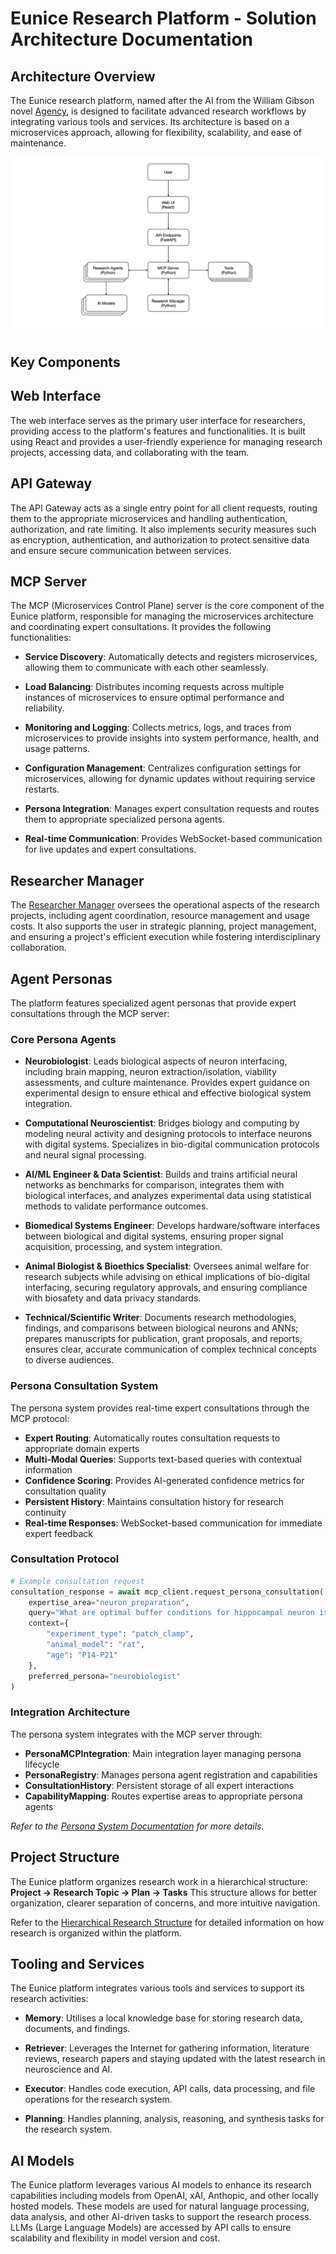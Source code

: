 # Eunice Research Platform - Solution Architecture Documentation

## Architecture Overview

The Eunice research platform, named after the AI from the William Gibson novel [Agency](<https://en.wikipedia.org/wiki/Agency_(novel)>), is designed to facilitate advanced research workflows by integrating various tools and services. Its architecture is based on a microservices approach, allowing for flexibility, scalability, and ease of maintenance.

![Architecture Diagram](Architecture.jpeg)

## Key Components

## Web Interface

The web interface serves as the primary user interface for researchers, providing access to the platform's features and functionalities. It is built using React and provides a user-friendly experience for managing research projects, accessing data, and collaborating with the team.

## API Gateway

The API Gateway acts as a single entry point for all client requests, routing them to the appropriate microservices and handling authentication, authorization, and rate limiting.
It also implements security measures such as encryption, authentication, and authorization to protect sensitive data and ensure secure communication between services.

## MCP Server

The MCP (Microservices Control Plane) server is the core component of the Eunice platform, responsible for managing the microservices architecture and coordinating expert consultations. It provides the following functionalities:

- **Service Discovery**: Automatically detects and registers microservices, allowing them to communicate with each other seamlessly.

- **Load Balancing**: Distributes incoming requests across multiple instances of microservices to ensure optimal performance and reliability.

- **Monitoring and Logging**: Collects metrics, logs, and traces from microservices to provide insights into system performance, health, and usage patterns.

- **Configuration Management**: Centralizes configuration settings for microservices, allowing for dynamic updates without requiring service restarts.

- **Persona Integration**: Manages expert consultation requests and routes them to appropriate specialized persona agents.

- **Real-time Communication**: Provides WebSocket-based communication for live updates and expert consultations.

## Researcher Manager

The [Researcher Manager](docs/Research_Manager.md) oversees the operational aspects of the research projects, including agent coordination, resource management and usage costs. It also supports the user in strategic planning, project management, and ensuring a project's efficient execution while fostering interdisciplinary collaboration.

## Agent Personas

The platform features specialized agent personas that provide expert consultations through the MCP server:

### Core Persona Agents

- **Neurobiologist**: Leads biological aspects of neuron interfacing, including brain mapping, neuron extraction/isolation, viability assessments, and culture maintenance. Provides expert guidance on experimental design to ensure ethical and effective biological system integration.

- **Computational Neuroscientist**: Bridges biology and computing by modeling neural activity and designing protocols to interface neurons with digital systems. Specializes in bio-digital communication protocols and neural signal processing.

- **AI/ML Engineer & Data Scientist**: Builds and trains artificial neural networks as benchmarks for comparison, integrates them with biological interfaces, and analyzes experimental data using statistical methods to validate performance outcomes.

- **Biomedical Systems Engineer**: Develops hardware/software interfaces between biological and digital systems, ensuring proper signal acquisition, processing, and system integration.

- **Animal Biologist & Bioethics Specialist**: Oversees animal welfare for research subjects while advising on ethical implications of bio-digital interfacing, securing regulatory approvals, and ensuring compliance with biosafety and data privacy standards.

- **Technical/Scientific Writer**: Documents research methodologies, findings, and comparisons between biological neurons and ANNs; prepares manuscripts for publication, grant proposals, and reports; ensures clear, accurate communication of complex technical concepts to diverse audiences.

### Persona Consultation System

The persona system provides real-time expert consultations through the MCP protocol:

- **Expert Routing**: Automatically routes consultation requests to appropriate domain experts
- **Multi-Modal Queries**: Supports text-based queries with contextual information
- **Confidence Scoring**: Provides AI-generated confidence metrics for consultation quality
- **Persistent History**: Maintains consultation history for research continuity
- **Real-time Responses**: WebSocket-based communication for immediate expert feedback

### Consultation Protocol

```python
# Example consultation request
consultation_response = await mcp_client.request_persona_consultation(
    expertise_area="neuron_preparation",
    query="What are optimal buffer conditions for hippocampal neuron isolation?",
    context={
        "experiment_type": "patch_clamp",
        "animal_model": "rat",
        "age": "P14-P21"
    },
    preferred_persona="neurobiologist"
)
```

### Integration Architecture

The persona system integrates with the MCP server through:

- **PersonaMCPIntegration**: Main integration layer managing persona lifecycle
- **PersonaRegistry**: Manages persona agent registration and capabilities
- **ConsultationHistory**: Persistent storage of all expert interactions
- **CapabilityMapping**: Routes expertise areas to appropriate persona agents

_Refer to the [Persona System Documentation](Personas/README.md) for more details._

## Project Structure

The Eunice platform organizes research work in a hierarchical structure:
**Project → Research Topic → Plan → Tasks**
This structure allows for better organization, clearer separation of concerns, and more intuitive navigation.

Refer to the [Hierarchical Research Structure](docs/HIERARCHICAL_RESEARCH_STRUCTURE.md) for detailed information on how research is organized within the platform.

## Tooling and Services

The Eunice platform integrates various tools and services to support its research activities:

- **Memory**: Utilises a local knowledge base for storing research data, documents, and findings.

- **Retriever**: Leverages the Internet for gathering information, literature reviews, research papers and staying updated with the latest research in neuroscience and AI.

- **Executor**: Handles code execution, API calls, data processing, and file operations for the research system.

- **Planning**: Handles planning, analysis, reasoning, and synthesis tasks for the research system.

## AI Models

The Eunice platform leverages various AI models to enhance its research capabilities including models from OpenAI, xAI, Anthopic, and other locally hosted models. These models are used for natural language processing, data analysis, and other AI-driven tasks to support the research process. LLMs (Large Language Models) are accessed by API calls to ensure scalability and flexibility in model version and cost.
